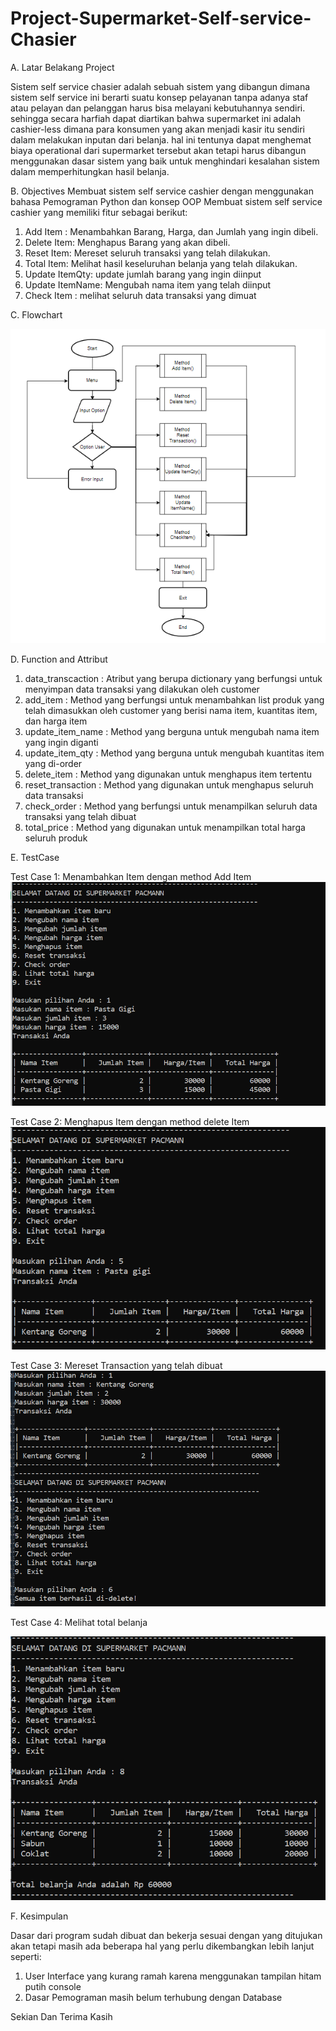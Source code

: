 # Project-Supermarket-Self-service-Chasier

A. Latar Belakang Project

Sistem self service chasier adalah sebuah sistem yang dibangun dimana sistem self service ini berarti suatu konsep pelayanan tanpa adanya staf atau pelayan dan pelanggan harus bisa melayani kebutuhannya sendiri. sehingga secara harfiah dapat diartikan bahwa supermarket ini adalah cashier-less dimana para konsumen yang akan menjadi kasir itu sendiri dalam melakukan inputan dari belanja. hal ini tentunya dapat menghemat biaya operational dari supermarket tersebut akan tetapi harus dibangun menggunakan dasar sistem yang baik untuk menghindari kesalahan sistem dalam memperhitungkan hasil belanja.

B. Objectives
Membuat sistem self service cashier dengan menggunakan bahasa Pemograman Python dan konsep OOP
Membuat sistem self service cashier yang memiliki fitur sebagai berikut:
1. Add Item : Menambahkan Barang, Harga, dan Jumlah yang ingin dibeli.
2. Delete Item: Menghapus Barang yang akan dibeli.
3. Reset Item: Mereset seluruh transaksi yang telah dilakukan.
4. Total Item: Melihat hasil keseluruhan belanja yang telah dilakukan.
5. Update ItemQty: update jumlah barang yang ingin diinput
6. Update ItemName: Mengubah nama item yang telah diinput
7. Check Item : melihat seluruh data transaksi yang dimuat
 
C. Flowchart

![FlowChart](https://github.com/RickoExetrada/Gambar/blob/main/Flowchart.png)

D. Function and Attribut
1. data_transcaction : Atribut yang berupa dictionary yang berfungsi untuk menyimpan data transaksi yang dilakukan oleh customer
2. add_item : Method yang berfungsi untuk menambahkan list produk yang telah dimasukkan oleh customer yang berisi nama item, kuantitas item, dan harga item
3. update_item_name : Method yang berguna untuk mengubah nama item yang ingin diganti
4. update_item_qty : Method yang berguna untuk mengubah kuantitas item yang di-order
5. delete_item : Method yang digunakan untuk menghapus item tertentu
6. reset_transaction : Method yang digunakan untuk menghapus seluruh data transaksi
7. check_order : Method yang berfungsi untuk menampilkan seluruh data transaksi yang telah dibuat
8. total_price : Method yang digunakan untuk menampilkan total harga seluruh produk

E. TestCase

Test Case 1: Menambahkan Item dengan method Add Item
![Test Case 1](https://github.com/RickoExetrada/Gambar/blob/main/Test%201.PNG)


Test Case 2: Menghapus Item dengan method delete Item
![Test Case 2](https://github.com/RickoExetrada/Gambar/blob/main/Test%202.PNG)

Test Case 3: Mereset Transaction yang telah dibuat
![Test Case 3](https://github.com/RickoExetrada/Gambar/blob/main/Test%203.PNG)

Test Case 4: Melihat total belanja

![Test Case 4](https://github.com/RickoExetrada/Gambar/blob/main/Test%204.1.PNG)

F. Kesimpulan

Dasar dari program sudah dibuat dan bekerja sesuai dengan yang ditujukan akan tetapi masih ada beberapa hal yang perlu dikembangkan lebih lanjut seperti:
1. User Interface yang kurang ramah karena menggunakan tampilan hitam putih console
2. Dasar Pemograman masih belum terhubung dengan Database

Sekian Dan Terima Kasih
